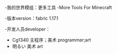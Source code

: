-我的世界模组：更多工具 
-More Tools For Minecraft

-版本version：fabric 1.17.1

-开发人员developer：
- Cg1340 主程序；美术 programmer;art
- 明るい 美术 art



